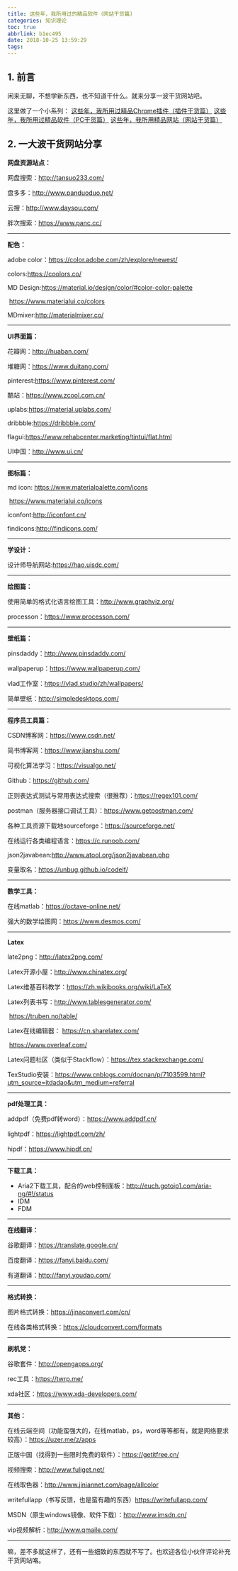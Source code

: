 ```yaml
---
title: 这些年，我所用过的精品软件（网站干货篇)
categories: 知识理论
toc: true
abbrlink: b1ec495
date: 2018-10-25 13:59:29
tags:
---
```


## 1. 前言

闲来无聊，不想学新东西，也不知道干什么。就来分享一波干货网站吧。

这里做了一个小系列：
[这些年，我所用过精品Chrome插件（插件干货篇）](https://www.ravenxrz.ink/archives/ck27cjw8y004qrwvm1hxjbs14/)
[这些年，我所用过精品软件（PC干货篇）](https://www.ravenxrz.ink/archives/over-the-years-i-have-used-the-best-software-pc-dry-chapter.html)
[这些年，我所用精品网站（网站干货篇）](https://www.ravenxrz.ink/archives/over-the-years-ive-used-top-quality-websites-dry-articles.html)

<!-- more -->

## 2. 一大波干货网站分享

**网盘资源站点：**

网盘搜索：http://tansuo233.com/

盘多多：http://www.panduoduo.net/

云搜：http://www.daysou.com/

胖次搜索：https://www.panc.cc/

---

**配色：**

adobe color：https://color.adobe.com/zh/explore/newest/

colors:https://coolors.co/

MD Design:https://material.io/design/color/#color-color-palette

​		      https://www.materialui.co/colors

MDmixer:http://materialmixer.co/

---

**UI界面篇：**

花瓣网：http://huaban.com/

堆糖网：https://www.duitang.com/

pinterest:https://www.pinterest.com/

酷站：https://www.zcool.com.cn/

uplabs:https://material.uplabs.com/

dribbble:https://dribbble.com/

flagui:https://www.rehabcenter.marketing/tintui/flat.html

UI中国：http://www.ui.cn/

---

**图标篇：**

md icon:   https://www.materialpalette.com/icons

​       		https://www.materialui.co/icons

iconfont:http://iconfont.cn/

findicons:http://findicons.com/

---

**学设计：**

设计师导航网站:https://hao.uisdc.com/

---

**绘图篇：**

使用简单的格式化语言绘图工具：http://www.graphviz.org/

processon：https://www.processon.com/

---

**壁纸篇：**

pinsdaddy：http://www.pinsdaddy.com/

wallpaperup：https://www.wallpaperup.com/

vlad工作室：https://vlad.studio/zh/wallpapers/

简单壁纸：http://simpledesktops.com/

---

**程序员工具篇：**

CSDN博客网：https://www.csdn.net/

简书博客网：https://www.jianshu.com/

可视化算法学习：https://visualgo.net/

Github：https://github.com/

正则表达式测试与常用表达式搜索（很推荐）：https://regex101.com/

postman（服务器接口调试工具）：https://www.getpostman.com/

各种工具资源下载地sourceforge：https://sourceforge.net/

在线运行各类编程语言：https://c.runoob.com/

json2javabean:http://www.atool.org/json2javabean.php

变量取名：https://unbug.github.io/codelf/

---

**数学工具：**

在线matlab：https://octave-online.net/

强大的数学绘图网：https://www.desmos.com/

---

**Latex**

late2png：http://latex2png.com/

Latex开源小屋：http://www.chinatex.org/

Latex维基百科教学：https://zh.wikibooks.org/wiki/LaTeX

Latex列表书写：http://www.tablesgenerator.com/

​			https://truben.no/table/

Latex在线编辑器： https://cn.sharelatex.com/

​				https://www.overleaf.com/

Latex问题社区（类似于Stackflow）：https://tex.stackexchange.com/

TexStudio安装：https://www.cnblogs.com/docnan/p/7103599.html?utm_source=itdadao&utm_medium=referral

---

**pdf处理工具：**

addpdf（免费pdf转word）：https://www.addpdf.cn/

lightpdf：https://lightpdf.com/zh/

hipdf：https://www.hipdf.cn/

---

**下载工具：**

- Aria2下载工具，配合的web控制面板：http://euch.gotoip1.com/aria-ng/#!/status
- IDM
- FDM

---

**在线翻译：**

谷歌翻译：https://translate.google.cn/

百度翻译：https://fanyi.baidu.com/

有道翻译：http://fanyi.youdao.com/

---

**格式转换：**

图片格式转换：https://jinaconvert.com/cn/

在线各类格式转换：https://cloudconvert.com/formats

---

**刷机党：**

谷歌套件：http://opengapps.org/

rec工具：https://twrp.me/

xda社区：https://www.xda-developers.com/

---



**其他：**

在线云端空间（功能蛮强大的，在线matlab，ps，word等等都有，就是网络要求较高）：https://uzer.me/z/apps

正版中国（找得到一些限时免费的软件）：https://getitfree.cn/

视频搜索：http://www.fuliget.net/

在线取色器：http://www.jiniannet.com/page/allcolor

writefullapp（书写反馈，也是蛮有趣的东西）https://writefullapp.com/

MSDN（原生windows镜像、软件下载）：http://www.imsdn.cn/

vip视频解析：http://www.qmaile.com/

---

嘛，差不多就这样了，还有一些细致的东西就不写了。也欢迎各位小伙伴评论补充干货网站咯。


